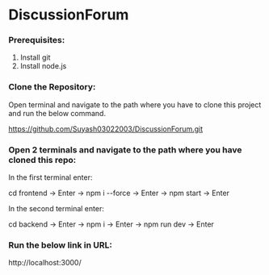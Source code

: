 # DiscussionForum

### Prerequisites:
1. Install git
2. Install node.js

### Clone the Repository:
Open terminal and navigate to the path where you have to clone this project and run the below command.

https://github.com/Suyash03022003/DiscussionForum.git

### Open 2 terminals and navigate to the path where you have cloned this repo:
In the first terminal enter: 

cd frontend -> Enter -> npm i --force -> Enter -> npm start -> Enter


In the second terminal enter:

cd backend -> Enter -> npm i -> Enter -> npm run dev -> Enter

### Run the below link in URL:
http://localhost:3000/

